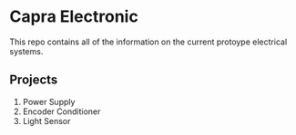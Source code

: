 # Capra Electronic
This repo contains all of the information on the current protoype electrical systems.

## Projects
1. Power Supply
2. Encoder Conditioner
3. Light Sensor


